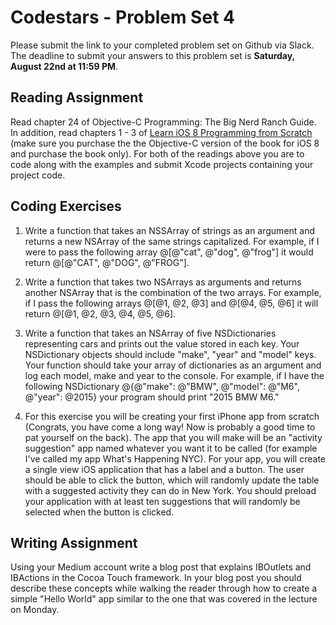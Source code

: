 # Codestars - Problem Set 4

Please submit the link to your completed problem set on Github via Slack. The deadline to submit your answers to this problem set is **Saturday, August 22nd at 11:59 PM**.

## Reading Assignment
Read chapter 24 of Objective-C Programming: The Big Nerd Ranch Guide. In addition, read chapters 1 - 3 of [Learn iOS 8 Programming from Scratch ](http://www.appcoda.com/book/learn-ios7-programming-from-scratch.html#packages) (make sure you purchase the the Objective-C version of the book for iOS 8 and purchase the book only). For both of the readings above you are to code along with the examples and submit Xcode projects containing your project code.

## Coding Exercises
1) Write a function that takes an NSSArray of strings as an argument and returns a new NSArray of the same strings capitalized. For example, if I were to pass the following array @[@"cat", @"dog", @"frog"] it would return @[@"CAT", @"DOG", @"FROG"].

2) Write a function that takes two NSArrays as arguments and returns another NSArray that is the combination of the two arrays. For example, if I pass the following arrays @[@1, @2, @3] and @[@4, @5, @6] it will return @[@1, @2, @3, @4, @5, @6].

3) Write a function that takes an NSArray of five NSDictionaries representing cars and prints out the value stored in each key. Your NSDictionary objects should include "make", "year" and "model" keys. Your function should take your array of dictionaries as an argument and log each model, make and year to the console. For example, if I have the following NSDictionary @{@"make": @"BMW", @"model": @"M6", @"year": @2015} your program should print "2015 BMW M6."
 
4) For this exercise you will be creating your first iPhone app from scratch (Congrats, you have come a long way! Now is probably a good time to pat yourself on the back). The app that you will make will be an "activity suggestion" app named whatever you want it to be called (for example I've called my app What's Happening NYC). For your app, you will create a single view iOS application that has a label and a button. The user should be able to click the button, which will randomly update the table with a suggested activity they can do in New York. You should preload your application with at least ten suggestions that will randomly be selected when the button is clicked.
 

## Writing Assignment
Using your Medium account write a blog post that explains IBOutlets and IBActions in the Cocoa Touch framework. In your blog post you should describe these concepts while walking the reader through how to create a simple "Hello World" app similar to the one that was covered in the lecture on Monday.
